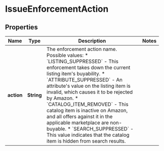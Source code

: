 # IssueEnforcementAction

## Properties
Name | Type | Description | Notes
------------ | ------------- | ------------- | -------------
**action** | **String** | The enforcement action name.   Possible values:   * &#x60;LISTING_SUPPRESSED&#x60; - This enforcement takes down the current listing item&#x27;s buyability.   * &#x60;ATTRIBUTE_SUPPRESSED&#x60; - An attribute&#x27;s value on the listing item is invalid, which causes it to be rejected by Amazon.   * &#x60;CATALOG_ITEM_REMOVED&#x60; - This catalog item is inactive on Amazon, and all offers against it in the applicable marketplace are non-buyable.   * &#x60;SEARCH_SUPPRESSED&#x60; - This value indicates that the catalog item is hidden from search results. | 
